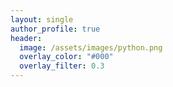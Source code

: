 ```yaml
---
layout: single
author_profile: true
header:
  image: /assets/images/python.png
  overlay_color: "#000"
  overlay_filter: 0.3
---
```

